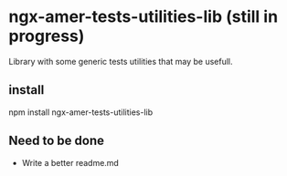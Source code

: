 # ngx-amer-tests-utilities-lib (still in progress)

Library with some generic tests utilities that may be usefull.

## install

npm install ngx-amer-tests-utilities-lib

## Need to be done

- Write a better readme.md
